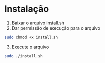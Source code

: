 # Instalação
1. Baixar o arquivo install.sh
2. Dar permissão de execução para o arquivo
```bash
sudo chmod +x install.sh
```
3. Execute o arquivo
```bash
sudo ./install.sh
```
